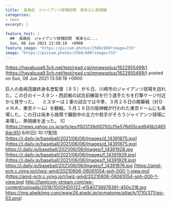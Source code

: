 ```yaml
---
title:  長嶋氏　ジャイアンツ球場訪問　坂本らに熱視線  
categories:
- news
excerpt: |
  
feature_text: |
  ##  長嶋氏　ジャイアンツ球場訪問　坂本らに...
  Sun, 06 Jun 2021 13:58:19  +0900
feature_image: "https://picsum.photos/2560/600?image=733"
image: "https://picsum.photos/2560/600?image=733"
---
```


[https://hayabusa9.5ch.net/test/read.cgi/mnewsplus/1622955499/](https://hayabusa9.5ch.net/test/read.cgi/mnewsplus/1622955499/)
posted on Sun, 06 Jun 2021 13:58:19  +0900

<!--more-->

巨人の長嶋茂雄終身名誉監督（８５）が６日、川崎市のジャイアンツ球場を訪れた。この日のイースタン・西武戦の試合前練習を行う選手たちを打撃ケージ付近から見守った。 　ミスターは１軍の試合では今季、３月２６日の開幕戦（対ＤｅＮＡ、東京ドーム）を観戦。５月１６日の阪神戦が行われた東京ドームにも来場した。この日は坂本ら故障で離脱中の主力や若手がそろうジャイアンツ球場に来場し、熱視線を送った。 ![](https://news.yahoo.co.jp/articles/f503139d10792cf5e578d55ced948b24658dc951 6/6(日) 10:17配信 [https://i.daily.jp/baseball/2021/06/06/Images/d_14391875.jpg](https://i.daily.jp/baseball/2021/06/06/Images/d_14391875.jpg) https://i.daily.jp/baseball/2021/06/06/Images/f_14391928.jpg [https://i.daily.jp/baseball/2021/06/06/Images/f_14391929.jpg](https://i.daily.jp/baseball/2021/06/06/Images/f_14391929.jpg) https://i.daily.jp/baseball/2021/06/06/Images/f_14391876.jpg [https://amd-pctr.c.yimg.jp/r/iwiz-amd/20210606-06061054-sph-000-1-view.jpg](https://amd-pctr.c.yimg.jp/r/iwiz-amd/20210606-06061054-sph-000-1-view.jpg) http://famicom-stream.com/wp-content/uploads/2018/10/IOHD0122-e1540738978381-450x318.jpg https://img.atwikiimg.com/www26.atwiki.jp/gcmatome/attach/1710/371/ws-03.png)
